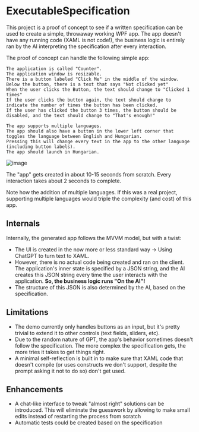 # ExecutableSpecification

This project is a proof of concept to see if a written specification can be used to create a simple, throwaway working WPF app. The app doesn't have any running code (XAML is not code!), the business logic is entirely ran by the AI interpreting the specification after every interaction.

The proof of concept can handle the following simple app:

```
The application is called "Counter".
The application window is resizable.
There is a button labeled "Click Me" in the middle of the window.
Below the button, there is a text that says "Not clicked yet"
When the user clicks the Button, the text should change to "Clicked 1 times"
If the user clicks the button again, the text should change to indicate the number of times the button has been clicked.
If the user has clicked the button 3 times, the button should be disabled, and the text should change to "That's enough!"

The app supports multiple languages.
The app should also have a button in the lower left corner that toggles the language between English and Hungarian.
Pressing this will change every text in the app to the other language (including button labels).
The app should launch in Hungarian.
```

![image](https://user-images.githubusercontent.com/1344888/231562619-39f78e62-732e-46fb-94d4-fe3387b964f7.png)

The "app" gets created in about 10-15 seconds from scratch. Every interaction takes about 2 seconds to complete. 

Note how the addition of multiple languages. If this was a real project, supporting multiple languages would triple the complexity (and cost) of this app. 

## Internals 

Internally, the generated app follows the MVVM model, but with a twist:
- The UI is created in the now more or less standard way -> Using ChatGPT to turn text to XAML. 
- However, there is no actual code being created and ran on the client. The application's inner state is specified by a JSON string, and the AI creates this JSON string every time the user interacts with the application. **So, the business logic runs "On the AI"!**
- The structure of this JSON is also determined by the AI, based on the specification.

## Limitations

- The demo currently only handles buttons as an input, but it's pretty trivial to extend it to other controls (text fields, sliders, etc).
- Due to the random nature of GPT, the app's behavior sometimes doesn't follow the specification. The more complex the specification gets, the more tries it takes to get things right. 
- A minimal self-reflection is built in to make sure that XAML code that doesn't compile (or uses constructs we don't support, despite the prompt asking it not to do so) don't get used.

## Enhancements
- A chat-like interface to tweak "almost right" solutions can be introduced. This will eliminate the guesswork by allowing to make small edits instead of restarting the process from scratch
- Automatic tests could be created based on the specification
